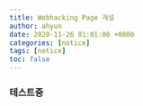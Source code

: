 ```yaml
---
title: Webhacking Page 개설
author: ahyun
date: 2020-11-26 01:01:00 +0800
categories: [notice]
tags: [notice]
toc: false
---
```


### 테스트중